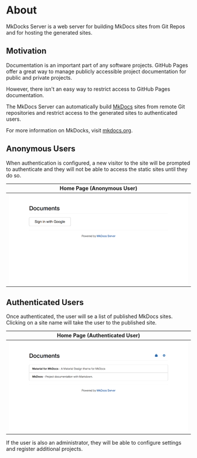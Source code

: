 # About

MkDocks Server is a web server for building MkDocs sites from Git Repos and for hosting the generated sites.

## Motivation

Documentation is an important part of any software projects.
GitHub Pages offer a great way to manage publicly accessible project documentation for public and private projects.

However, there isn't an easy way to restrict access to GitHub Pages documentation.

The MkDocs Server can automatically build [MkDocs](http://www.mkdocs.org/) sites from remote Git repositories
and restrict access to the generated sites to authenticated users.

For more information on MkDocks, visit [mkdocs.org](http://mkdocs.org).

## Anonymous Users

When authentication is configured, a new visitor to the site will be prompted to authenticate
and they will not be able to access the static sites until they do so.

| Home Page (Anonymous User) |
| ---- |
| ![Home Page (Anonymous User)](./img/home-logged-out.png "Home Page (Anonymous User)") |

## Authenticated Users

Once authenticated, the user will se a list of published MkDocs sites.
Clicking on a site name will take the user to the published site.

| Home Page (Authenticated User) |
| ---- |
| ![Home Page (Authenticated User)](./img/home-logged-in.png "Home Page (Authenticated User)") |

If the user is also an administrator, they will be able to configure settings and
register additional projects.
